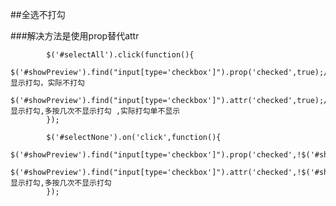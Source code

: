 ##全选不打勾
	
	
###解决方法是使用prop替代attr
		
				
            $('#selectAll').click(function(){
                $('#showPreview').find("input[type='checkbox']").prop('checked',true);//显示打勾，实际不打勾
                $('#showPreview').find("input[type='checkbox']").attr('checked',true);//显示打勾,多按几次不显示打勾 ,实际打勾单不显示
            });

            $('#selectNone').on('click',function(){
                $('#showPreview').find("input[type='checkbox']").prop('checked',!$('#showPreview').find("input[type='checkbox']").prop('checked'));
                $('#showPreview').find("input[type='checkbox']").attr('checked',!$('#showPreview').find("input[type='checkbox']").attr('checked'));//显示打勾,多按几次不显示打勾
            });
